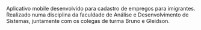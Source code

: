Aplicativo mobile desenvolvido para cadastro de empregos para imigrantes. Realizado numa disciplina da faculdade de Análise e Desenvolvimento de Sistemas, juntamente com os colegas de turma Bruno e Gleidson.
